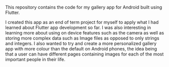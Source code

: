 This repository contains the code for my gallery app for Android built using Flutter. 

I created this app as an end of term project for myself to apply what I had learned about Flutter app development so far. I was also interesting in learning more about using on device features such as the camera as well as storing more complex data such as Image files as opposed to only strings and integers. I also wanted to try and create a more personalized gallery app with more colour than the default on Android phones, the idea being that a user can have different pages containing images for each of the most important people in their life. 
